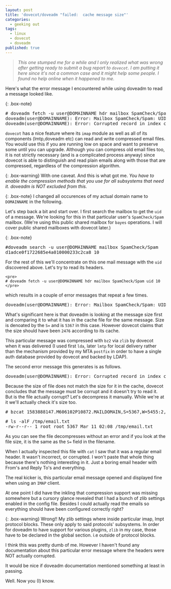 ```yaml
---
layout: post
title: 'dovecot/doveadm "failed:  cache message size"'
categories:
  - geeking out
tags:
  - linux
  - dovecot
  - doveadm
published: true
---
```


>*This one stumped me for a while and I only realized what was wrong after getting ready to submit a bug report to `dovecot`. I am putting it here since it's not a common case and it might help some people. I found no help online when it happened to me.*

Here's what the error message I encountered while using doveadm to read a message looked like.

{: .box-note}
<pre>
# doveadm fetch -u user@DOMAINNAME hdr mailbox SpamCheck/Spam uid 10
doveadm(user@DOMAINNAME): Error: Mailbox SpamCheck/Spam: UID=10: read(/var/spool/mail/virtual/DOMAINNAME/public/.Spam/cur/1583888147.M606102P10872.MAILDOMAIN,S=5367,W=5455:2,S) failed: Cached message size larger than expected (5367 > 2476, box=SpamCheck/Spam, UID=10) (read reason=mail stream)
doveadm(user@DOMAINNAME): Error: Corrupted record in index cache file /var/spool/mail/virtual/DOMAINNAME/public/.Spam/dovecot.index.cache: UID 10: Broken physical size in mailbox SpamCheck/Spam: [...]
</pre>

`dovecot` has a nice feature where its `imap` module as well as all of its components (lmtp,doveadm etc) can read and write compressed email files. You would use this if you are running low on space and want to preserve some until you can upgrade.
Although you can compress old email files too, it is not strictly necessary (and is a complicated process anyway) since dovecot is able to distinguish and read plain emails along with those that are compressed, regardless of the compression algorithm.

{: .box-warning}
With one caveat. And this is what got me. *You have to enable the compression methods that you use for all subsystems that need it. doveadm is NOT excluded from this.*

{: .box-note}
I changed all occurences of my actual domain name to `DOMAINNAME` in the following.

Let's step back a bit and start over. I first search the mailbox to get the `uid` of a message. We're looking for this in that particular user's `SpamCheck/Spam` mailbox. (We're using this public shared mailbox for `bayes` operations. I will cover public shared mailboxes with dovecot later.)

{: .box-note}
<pre>
#doveadm search -u user@DOMAINNAME mailbox SpamCheck/Spam
d1adce0f1722685e4a010000233c2ca8 10
</pre>

For the rest of this we'll concentrate on this one mail message with the `uid` discovered above.
Let's try to read its headers.

```
<pre>
# doveadm fetch -u user@DOMAINNAME hdr mailbox SpamCheck/Spam uid 10
</pre>
```
which results in a couple of error messages that repeat a few times.


<pre>
doveadm(user@DOMAINNAME): Error: Mailbox SpamCheck/Spam: UID=10: read(/var/spool/mail/virtual/DOMAINNAME/public/.Spam/cur/1583888147.M606102P10872.MAILDOMAIN,S=5367,W=5455:2,S) failed: Cached message size larger than expected (5367 > 2476, box=SpamCheck/Spam, UID=10) (read reason=mail stream)
</pre>

What's significant here is that doveadm is looking at the message size first and comparing it to what it has in the cache file for the same message. Size is denoated by the `S=` and is `5367` in this case. However dovecot claims that the size should have been `2476` according to its cache.

This particular message was compressed with `bz2` via `zlib` by dovecot when it was delivered (I used first `lda`, later `lmtp` for local delivery rather than the mechanism provided by my MTA `postfix` in order to have a single auth database provided by dovecot and backed by LDAP).

The second error message this generates is as follows.


<pre>
doveadm(user@DOMAINNAME): Error: Corrupted record in index cache file /var/spool/mail/virtual/DOMAINNAME/public/.Spam/dovecot.index.cache: UID 10: Broken physical size in mailbox SpamCheck/Spam:
</pre>

Because the size of file does not match the size for it in the cache, dovecot concludes that the message must be corrupt and it doesn't try to read it.
But is the file actually corrupt? Let's decompress it manually. While we're at it we'll actually check it's size too.


<pre>
# bzcat 1583888147.M606102P10872.MAILDOMAIN,S=5367,W=5455:2,S > /tmp/email.txt
</pre>

<pre>
# ls -alF /tmp/email.txt
-rw-r--r-- 1 root root 5367 Mar 11 02:08 /tmp/email.txt
</pre>

As you can see the file decompresses without an error and if you look at the file size, it is the same as the `S=` field in the filename.

When I actually inspected this file with `cat` I saw that it was a regular email header. It wasn't incorrect, or corrupted. I won't paste that whole thing because there's nothing interesting in it. Just a boring email header with From's and Reply To's and everything.

The real kicker is, this particular email message opened and displayed fine when using an `IMAP` client.

At one point I did have the inkling that compression support was missing somewhere but a cursory glance revealed that I had a bunch of zlib settings enabled in the config file. Besides I could actually read the emails so everything should have been configured correctly right?

{: .box-warning}
Wrong!! My zlib settings where inside particular imap, lmpt protocol blocks. These only apply to said protocols' subsystems. In order for doveadm to have support for various plugins, `zlib` in my case, those have to be declared in the global section. i.e outside of protocol blocks.

I think this was pretty dumb of me. However I haven't found any documentation about this particular error message where the headers were NOT actually corrupted.

It would be nice if doveadm documentation mentioned something at least in passing.

Well. Now you (I) know.
